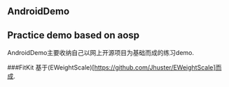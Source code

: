 ## AndroidDemo
 
Practice demo based on  aosp
---
AndroidDemo主要收纳自己以网上开源项目为基础而成的练习demo.



###FitKit
基于(EWeightScale)[https://github.com/Jhuster/EWeightScale]而成. 